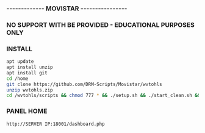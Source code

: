 ### ------------- MOVISTAR ----------------

### NO SUPPORT WITH BE PROVIDED - EDUCATIONAL PURPOSES ONLY

### INSTALL
```bash
apt update
apt install unzip
apt install git
cd /home
git clone https://github.com/DRM-Scripts/Movistar/wvtohls
unzip wvtohls.zip
cd /wvtohls/scripts && chmod 777 * && ./setup.sh && ./start_clean.sh && cd /home && chmod 777 -R *
```

### PANEL HOME
```bash
http://SERVER IP:18001/dashboard.php
```